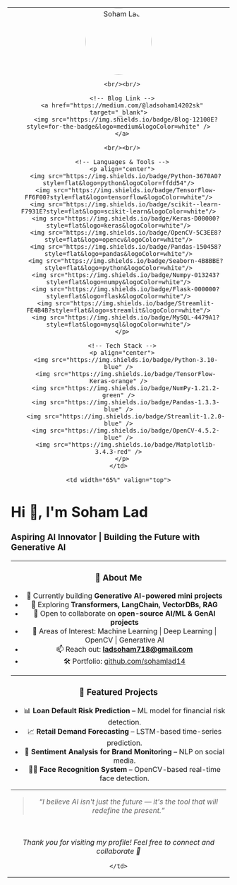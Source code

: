 <table>
  <tr>
    <td width="35%" valign="top" align="center">
      <!-- Profile Image -->
      <img src="https://www.google.com/url?sa=i&url=https%3A%2F%2Fin.linkedin.com%2Fin%2Flad-soham-a97305205&psig=AOvVaw02GQqEnL6sQqkpuGumjNd1&ust=1744913566458000&source=images&cd=vfe&opi=89978449&ved=0CBQQjRxqFwoTCIiNutyT3YwDFQAAAAAdAAAAABAE" width="150" height="150" style="border-radius: 50%;" alt="Soham Lad"/>

      <br/><br/>

      <!-- Blog Link -->
      <a href="https://medium.com/@ladsoham14202sk" target="_blank">
        <img src="https://img.shields.io/badge/Blog-12100E?style=for-the-badge&logo=medium&logoColor=white" />
      </a>

      <br/><br/>

      <!-- Languages & Tools -->
      <p align="center">
        <img src="https://img.shields.io/badge/Python-3670A0?style=flat&logo=python&logoColor=ffdd54"/>
        <img src="https://img.shields.io/badge/TensorFlow-FF6F00?style=flat&logo=tensorflow&logoColor=white"/>
        <img src="https://img.shields.io/badge/scikit--learn-F7931E?style=flat&logo=scikit-learn&logoColor=white"/>
        <img src="https://img.shields.io/badge/Keras-D00000?style=flat&logo=keras&logoColor=white"/>
        <img src="https://img.shields.io/badge/OpenCV-5C3EE8?style=flat&logo=opencv&logoColor=white"/>
        <img src="https://img.shields.io/badge/Pandas-150458?style=flat&logo=pandas&logoColor=white"/>
        <img src="https://img.shields.io/badge/Seaborn-4B8BBE?style=flat&logo=python&logoColor=white"/>
        <img src="https://img.shields.io/badge/Numpy-013243?style=flat&logo=numpy&logoColor=white"/>
        <img src="https://img.shields.io/badge/Flask-000000?style=flat&logo=flask&logoColor=white"/>
        <img src="https://img.shields.io/badge/Streamlit-FE4B4B?style=flat&logo=streamlit&logoColor=white"/>
        <img src="https://img.shields.io/badge/MySQL-4479A1?style=flat&logo=mysql&logoColor=white"/>
      </p>

      <!-- Tech Stack -->
      <p align="center">
        <img src="https://img.shields.io/badge/Python-3.10-blue" />
        <img src="https://img.shields.io/badge/TensorFlow-Keras-orange" />
        <img src="https://img.shields.io/badge/NumPy-1.21.2-green" />
        <img src="https://img.shields.io/badge/Pandas-1.3.3-blue" />
        <img src="https://img.shields.io/badge/Streamlit-1.2.0-blue" />
        <img src="https://img.shields.io/badge/OpenCV-4.5.2-blue" />
        <img src="https://img.shields.io/badge/Matplotlib-3.4.3-red" />
      </p>
    </td>

    <td width="65%" valign="top">

<h1 align="left">Hi 👋, I'm Soham Lad</h1>
<h3 align="left">Aspiring AI Innovator | Building the Future with Generative AI</h3>

---

### 🧠 About Me

- 🔭 Currently building **Generative AI-powered mini projects**
- 🌱 Exploring **Transformers, LangChain, VectorDBs, RAG**
- 👯 Open to collaborate on **open-source AI/ML & GenAI projects**
- 💬 Areas of Interest: Machine Learning | Deep Learning | OpenCV | Generative AI
- 📫 Reach out: **ladsoham718@gmail.com**
- 🛠️ Portfolio: [github.com/sohamlad14](https://github.com/sohamlad14)

---

### 🚀 Featured Projects

- 📊 **Loan Default Risk Prediction** – ML model for financial risk detection.
- 📈 **Retail Demand Forecasting** – LSTM-based time-series prediction.
- 💬 **Sentiment Analysis for Brand Monitoring** – NLP on social media.
- 🧑‍💻 **Face Recognition System** – OpenCV-based real-time face detection.

---

> *“I believe AI isn't just the future — it's the tool that will redefine the present.”*

<br/>
<p align="center">
  <i>Thank you for visiting my profile! Feel free to connect and collaborate 💬</i>
</p>

    </td>
  </tr>
</table>
